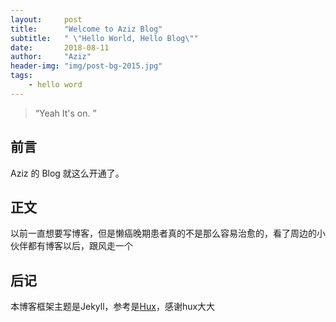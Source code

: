 ```yaml
---
layout:     post
title:      "Welcome to Aziz Blog"
subtitle:   " \"Hello World, Hello Blog\""
date:       2018-08-11
author:     "Aziz"
header-img: "img/post-bg-2015.jpg"
tags:
    - hello word
---
```


> “Yeah It's on. ”


## 前言

Aziz 的 Blog 就这么开通了。

## 正文

以前一直想要写博客，但是懒癌晚期患者真的不是那么容易治愈的，看了周边的小伙伴都有博客以后，跟风走一个

## 后记

本博客框架主题是Jekyll，参考是[Hux](https://huangxuan.me/)，感谢hux大大